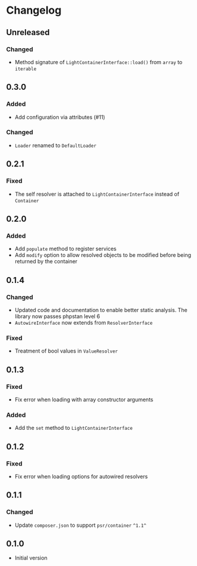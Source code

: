 # Changelog

## Unreleased

### Changed

- Method signature of `LightContainerInterface::load()` from
  `array` to `iterable`

## 0.3.0

### Added

- Add configuration via attributes (#11)

### Changed

- `Loader` renamed to `DefaultLoader`

## 0.2.1

### Fixed

- The self resolver is attached to `LightContainerInterface` instead of
  `Container`

## 0.2.0

### Added

- Add `populate` method to register services
- Add `modify` option to allow resolved objects to be modified before being
  returned by the container

## 0.1.4

### Changed

- Updated code and documentation to enable better static analysis. The library
  now passes phpstan level 6
- `AutowireInterface` now extends from `ResolverInterface`

### Fixed

- Treatment of bool values in `ValueResolver`

## 0.1.3

### Fixed

- Fix error when loading with array constructor arguments

### Added

- Add the `set` method to `LightContainerInterface`

## 0.1.2

### Fixed

- Fix error when loading options for autowired resolvers

## 0.1.1

### Changed

- Update `composer.json` to support `psr/container` `^1.1^`

## 0.1.0

- Initial version
